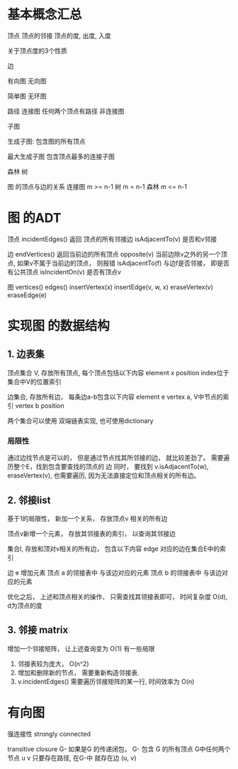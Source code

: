 # 基本概念汇总

顶点
顶点的邻接
顶点的度, 出度, 入度

关于顶点度的3个性质

边

有向图
无向图

简单图
无环图

路径
连接图
    任何两个顶点有路径
非连接图

子图

生成子图:
    包含图的所有顶点

最大生成子图
    包含顶点最多的连接子图

森林
树

图 的顶点与边的关系
连接图 m >= n-1
树 m = n-1
森林 m <= n-1

# 图 的ADT
顶点
incidentEdges() 返回 顶点的所有邻接边
isAdjacentTo(v) 是否和v邻接

边
endVertices() 返回当前边的所有顶点
opposite(v) 当前边除v之外的另一个顶点, 如果v不属于当前边的顶点， 则报错
isAdjacentTo(f) 与边f是否邻接， 即是否有公共顶点
isIncidentOn(v) 是否有顶点v

图
vertices()
edges()
insertVertex(x)
insertEdge(v, w, x)
eraseVertex(v)
eraseEdge(e)

# 实现图 的数据结构
## 1. 边表集
顶点集合 V, 存放所有顶点, 每个顶点包括以下内容
    element x
    position index位于集合中V的位置索引

边集合, 存放所有边， 每条边a-b包含以下内容
    element e
    vertex a, V中节点的索引
    vertex b
    position

两个集合可以使用 双端链表实现, 也可使用dictionary

### 局限性
通过边找节点是可以的， 但是通过节点找其所邻接的边， 就比较差劲了。 需要遍历整个E，找到包含要查找的顶点的 边
同时， 要找到 v.isAdjacentTo(w), eraseVertex(v), 也需要遍历, 因为无法直接定位和顶点相关的所有边。

## 2. 邻接list
基于1的局限性， 新加一个关系， 存放顶点v 相关的所有边

顶点v新增一个元素， 存放其邻接表的索引， 以查询其邻接边

集合I, 存放和顶对v相关的所有边， 包含以下内容
    edge 对应的边在集合E中的索引

边 e 增加元素
    顶点 a 的领接表中 与该边对应的元素
    顶点 b 的领接表中 与该边对应的元素

优化之后， 上述和顶点相关的操作， 只需查找其领接表即可， 时间复杂度 O(d), d为顶点的度

## 3. 邻接 matrix
增加一个邻接矩阵， 让上述查询变为 O(1)
有一些局限
1. 邻接表较为庞大， O(n^2)
2. 增加和删除新的节点， 需要重新构造邻接表.
3. v.incidentEdges() 需要遍历邻接矩阵的某一行, 时间效率为 O(n)

# 有向图
强连接性 strongly connected

transitive closure
G- 如果是G 的传递闭包， G- 包含 G 的所有顶点
G中任何两个节点 u v 只要存在路径, 在G-中 就存在边 (u, v)
